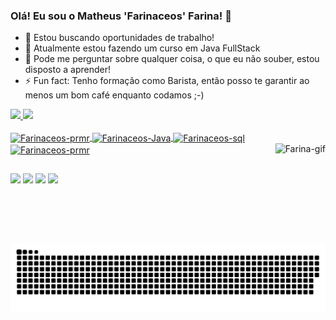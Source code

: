 ### Olá! Eu sou o Matheus 'Farinaceos' Farina! 👋

- 🔭 Estou buscando oportunidades de trabalho!
- 🌱 Atualmente estou fazendo um curso em Java FullStack
- 💬 Pode me perguntar sobre qualquer coisa, o que eu não souber, estou disposto a aprender!
- ⚡ Fun fact: Tenho formação como Barista, então posso te garantir ao menos um bom café enquanto codamos ;-)

 <div>
  <a href="https://github.com/farinaceos">
  <img height="180em" src="https://github-readme-stats.vercel.app/api?username=farinaceos&show_icons=true&theme=dracula&include_all_commits=true&count_private=true"/>
  <img height="180em" src="https://github-readme-stats.vercel.app/api/top-langs/?username=farinaceos&layout=compact&langs_count=7&theme=dracula"/>
</div>  
<div style="display: inline_block"><br>
  <img align="center" alt="Farinaceos-prmr" height="40" width="50" src="https://cdn.jsdelivr.net/gh/devicons/devicon/icons/javascript/javascript-original.svg">
  <img align="center" alt="Farinaceos-Java" height="40" width="50" src="https://cdn.jsdelivr.net/gh/devicons/devicon/icons/java/java-original.svg">
  <img align="center" alt="Farinaceos-sql" height="40" width="50" src="https://cdn.jsdelivr.net/gh/devicons/devicon/icons/mysql/mysql-plain.svg">
  <img align="center" alt="Farinaceos-prmr" height="40" width="50" src="https://cdn.jsdelivr.net/gh/devicons/devicon/icons/premierepro/premierepro-original.svg">
  <img align="right" alt="Farina-gif" height="160" src="https://media.discordapp.net/attachments/752320124966535179/880519089364279326/Webp.net-gifmaker.gif">
</div>
  
  ##
  
<div>
  <a href="https://www.youtube.com/channel/UCNzmi-FZuxMiZeszXFAOiig" target="_blank"><img src="https://img.shields.io/badge/YouTube-FF0000?style=for-the-badge&logo=youtube&logoColor=white" target="_blank"></a>
  <a href="https://instagram.com/matheusfarina" target="_blank"><img src="https://img.shields.io/badge/-Instagram-%23E4405F?style=for-the-badge&logo=instagram&logoColor=white" target="_blank"></a>
 	<a href="https://www.twitch.tv/farinaceos" target="_blank"><img src="https://img.shields.io/badge/Twitch-9146FF?style=for-the-badge&logo=twitch&logoColor=white" target="_blank"></a>
  <a href="https://www.linkedin.com/in/matheus-farina-133226160/" target="_blank"><img src="https://img.shields.io/badge/-LinkedIn-%230077B5?style=for-the-badge&logo=linkedin&logoColor=white" target="_blank"></a> 
</div>
  
 ![Snake animation](https://github.com/farinaceos/farinaceos/blob/output/github-contribution-grid-snake.svg)
  
